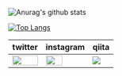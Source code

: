 ![Anurag's github stats](https://github-readme-stats.vercel.app/api?username=HinataKikuchi&show_icons=true&theme=shades-of-purple)

[![Top Langs](https://github-readme-stats.vercel.app/api/top-langs/?username=HinataKikuchi&layout=compact&theme=shades-of-purple)](https://github.com/anuraghazra/github-readme-stats)

|  twitter  |  instagram  | qiita |
| ---- | ---- | ---- |
|<a href = "https://twitter.com/Hinata72279726"><img src="https://user-images.githubusercontent.com/58177127/95284749-eaf6e680-0899-11eb-897e-23b269114d35.jpg" width="100%"></a>|<a href = "https://www.instagram.com/kikuchihinata/?hl=ja"><img src="https://user-images.githubusercontent.com/58177127/95284445-2ba23000-0899-11eb-98b2-93a763bc5da3.png" width="65%"></a>| <a href = "https://qiita.com/hinata"><img src="https://user-images.githubusercontent.com/58177127/95311583-c108e880-08c8-11eb-9b9a-7e5e569b0be2.png"></a> |